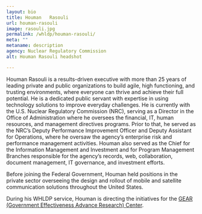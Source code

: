 ```yaml
---
layout: bio
title: Houman	Rasouli
url: houman-rasouli
image: rasouli.jpg
permalink: /whldp/houman-rasouli/
meta: ""
metaname: description
agency: Nuclear Regulatory Commission
alt: Houman	Rasouli headshot

---
```


Houman Rasouli is a results-driven executive with more than 25 years of leading private and public organizations to build agile, high functioning, and trusting environments, where everyone can thrive and achieve their full potential. He is a dedicated public servant with expertise in using technology solutions to improve everyday challenges. He is currently with the U.S. Nuclear Regulatory Commission (NRC), serving as a Director
in the Office of Administration where he oversees the financial, IT, human resources, and management directives programs. Prior to that, he served as the NRC’s Deputy Performance Improvement Officer and Deputy Assistant for Operations, where he oversaw the agency’s enterprise risk and performance management activities. Houman also served as the Chief for the Information Management and Investment and for Program Management Branches responsible for the agency’s records, web, collaboration, document management, IT governance, and investment efforts.

Before joining the Federal Government, Houman held positions in the private sector overseeing the design and rollout of mobile and satellite communication solutions throughout the United States.

During his WHLDP service, Houman is directing the initiatives for the [GEAR (Government Effectiveness Advance Research) Center](https://www.performance.gov/GEARcenter/index.html).
